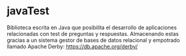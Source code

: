 javaTest
===========

Biblioteca escrita en Java que posibilita el desarrollo de aplicaciones 
relacionadas con test de preguntas y respuestas. Almacenando estas gracias 
a un sistema gestor de bases de datos relacional y empotrado llamado 
Apache Derby: https://db.apache.org/derby/